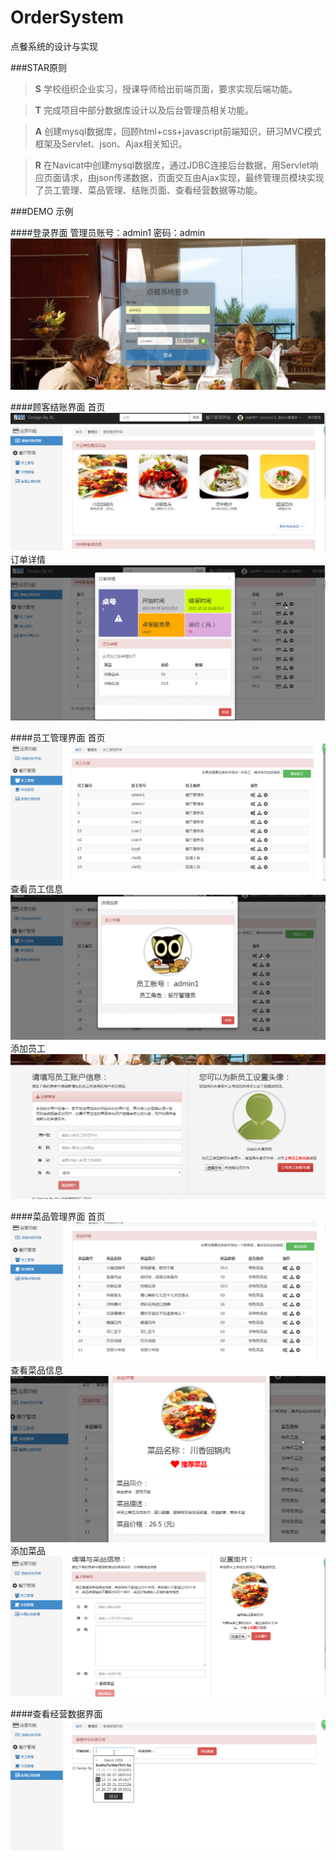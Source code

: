 # OrderSystem
点餐系统的设计与实现

###STAR原则

> **S** 学校组织企业实习，授课导师给出前端页面，要求实现后端功能。

> **T** 完成项目中部分数据库设计以及后台管理员相关功能。

> **A** 创建mysql数据库，回顾html+css+javascript前端知识，研习MVC模式框架及Servlet、json、Ajax相关知识。

> **R** 在Navicat中创建mysql数据库，通过JDBC连接后台数据，用Servlet响应页面请求，由json传递数据，页面交互由Ajax实现，最终管理员模块实现了员工管理、菜品管理、结账页面、查看经营数据等功能。

###DEMO 示例

####登录界面
管理员账号：admin1
密码：admin
![登录界面](https://github.com/zhmvictor/OrderSystem/blob/master/demo/登录界面.png)

####顾客结账界面
首页
![顾客结账界面](https://github.com/zhmvictor/OrderSystem/blob/master/demo/顾客结账界面.png)
订单详情
![订单详情](https://github.com/zhmvictor/OrderSystem/blob/master/demo/订单详情.png)

####员工管理界面
首页
![员工管理界面](https://github.com/zhmvictor/OrderSystem/blob/master/demo/员工管理界面.png)
查看员工信息
![员工详细信息](https://github.com/zhmvictor/OrderSystem/blob/master/demo/员工详细信息.png)
添加员工
![添加员工](https://github.com/zhmvictor/OrderSystem/blob/master/demo/添加员工.png)

####菜品管理界面
首页
![菜品管理界面](https://github.com/zhmvictor/OrderSystem/blob/master/demo/菜品管理界面.png)
查看菜品信息
![菜品详情](https://github.com/zhmvictor/OrderSystem/blob/master/demo/菜品详情.png)
添加菜品
![添加菜品](https://github.com/zhmvictor/OrderSystem/blob/master/demo/添加菜品.png)

####查看经营数据界面
![查看经营数据界面](https://github.com/zhmvictor/OrderSystem/blob/master/demo/查看经营数据.png)
